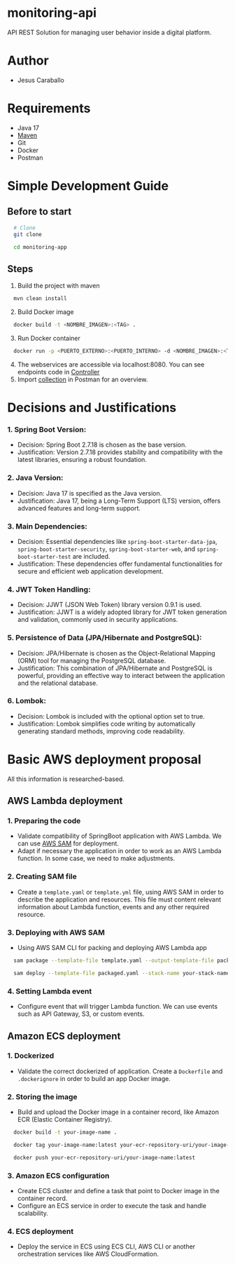# monitoring-api
API REST Solution for managing user behavior inside a digital platform.

# Author
- Jesus Caraballo

# Requirements
- Java 17
- [Maven](https://maven.apache.org/install.html)
- Git
- Docker
- Postman

# Simple Development Guide
## Before to start
```sh
  # Clone
  git clone 
```
```sh
  cd monitoring-app
```
## Steps
1. Build the project with maven
```sh
  mvn clean install
```   
2. Build Docker image
```sh
  docker build -t <NOMBRE_IMAGEN>:<TAG> .
```
3. Run Docker container
```sh
  docker run -p <PUERTO_EXTERNO>:<PUERTO_INTERNO> -d <NOMBRE_IMAGEN>:<TAG> 
```
4. The webservices are accessible via localhost:8080. You can see endpoints code in [Controller](src/main/java/com/prevalentware/monitoringapp/controller)
5. Import [collection]() in Postman for an overview.

# Decisions and Justifications
### 1. Spring Boot Version:
* Decision: Spring Boot 2.7.18 is chosen as the base version.
* Justification: Version 2.7.18 provides stability and compatibility with the latest libraries, ensuring a robust foundation.
### 2. Java Version:
* Decision: Java 17 is specified as the Java version.
* Justification: Java 17, being a Long-Term Support (LTS) version, offers advanced features and long-term support.
### 3. Main Dependencies:
* Decision: Essential dependencies like `spring-boot-starter-data-jpa`, `spring-boot-starter-security`, `spring-boot-starter-web`, and `spring-boot-starter-test` are included.
* Justification: These dependencies offer fundamental functionalities for secure and efficient web application development.
### 4. JWT Token Handling:
* Decision: JJWT (JSON Web Token) library version 0.9.1 is used.
* Justification: JJWT is a widely adopted library for JWT token generation and validation, commonly used in security applications.
### 5. Persistence of Data (JPA/Hibernate and PostgreSQL):
* Decision: JPA/Hibernate is chosen as the Object-Relational Mapping (ORM) tool for managing the PostgreSQL database.
* Justification: This combination of JPA/Hibernate and PostgreSQL is powerful, providing an effective way to interact between the application and the relational database.
### 6. Lombok:
* Decision: Lombok is included with the optional option set to true.
* Justification: Lombok simplifies code writing by automatically generating standard methods, improving code readability.

# Basic AWS deployment proposal
All this information is researched-based.
## AWS Lambda deployment
### 1. Preparing the code
* Validate compatibility of SpringBoot application with AWS Lambda. We can use [AWS SAM](https://aws.amazon.com/es/serverless/sam/) for deployment.
* Adapt if necessary the application in order to work as an AWS Lambda function. In some case, we need to make adjustments.
### 2. Creating SAM file
* Create a `template.yaml` or `template.yml` file, using AWS SAM in order to describe the application and resources. This file must content relevant information about Lambda function, events and any other required resource.
### 3. Deploying with AWS SAM
* Using AWS SAM CLI for packing and deploying AWS Lambda app
```sh
  sam package --template-file template.yaml --output-template-file packaged.yaml --s3-bucket your-s3-bucket-name
```
```sh
  sam deploy --template-file packaged.yaml --stack-name your-stack-name --capabilities CAPABILITY_IAM
```
### 4. Setting Lambda event
* Configure event that will trigger Lambda function. We can use events such as API Gateway, S3, or custom events.
## Amazon ECS deployment
### 1. Dockerized
* Validate the correct dockerized of application. Create a `Dockerfile` and `.dockerignore` in order to build an app Docker image.
### 2. Storing the image
* Build and upload the Docker image in a container record, like Amazon ECR (Elastic Container Registry).
```sh
  docker build -t your-image-name .
```
```sh
  docker tag your-image-name:latest your-ecr-repository-uri/your-image-name:latest
```
```sh
  docker push your-ecr-repository-uri/your-image-name:latest
```
### 3. Amazon ECS configuration
* Create ECS cluster and define a task that point to Docker image in the container record.
* Configure an ECS service in order to execute the task and handle scalability.
### 4. ECS deployment
* Deploy the service in ECS using ECS CLI, AWS CLI or another orchestration services like AWS CloudFormation.